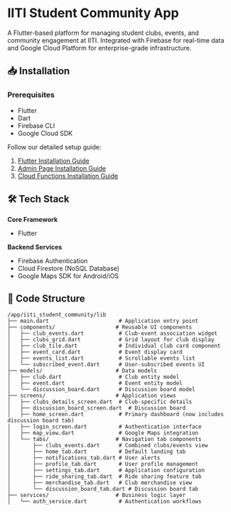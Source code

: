 # IITI Student Community App

A Flutter-based platform for managing student clubs, events, and community engagement at IITI. Integrated with Firebase for real-time data and Google Cloud Platform for enterprise-grade infrastructure.

## 📥 Installation
### Prerequisites
- Flutter 
- Dart
- Firebase CLI
- Google Cloud SDK

Follow our detailed setup guide:  
1. [Flutter Installation Guide](./FlutterInstallationREADME.md)
2. [Admin Page Installation Guide](./AdminPageInstallationREADME.md)
3. [Cloud Functions Installation Guide](./CloudFunctionsInstallationREADME.md)

## 🛠 Tech Stack
**Core Framework**  
- Flutter

**Backend Services**  
- Firebase Authentication  
- Cloud Firestore (NoSQL Database)  
- Google Maps SDK for Android/iOS

## 📁 Code Structure
```
/app/iiti_student_community/lib
├── main.dart                      # Application entry point
├── components/                   # Reusable UI components
│   ├── club_events.dart           # Club-event association widget
│   ├── clubs_grid.dart            # Grid layout for club display
│   ├── club_tile.dart             # Individual club card component
│   ├── event_card.dart            # Event display card
│   ├── events_list.dart           # Scrollable events list
│   └── subscribed_event.dart      # User-subscribed events UI
├── models/                       # Data models
│   ├── club.dart                  # Club entity model
│   ├── event.dart                 # Event entity model
│   └── discussion_board.dart      # Discussion board model
├── screens/                      # Application views
│   ├── clubs_details_screen.dart  # Club-specific details
│   ├── discussion_board_screen.dart  # Discussion board
│   ├── home_screen.dart           # Primary dashboard (now includes discussion board tab)
│   ├── login_screen.dart          # Authentication interface
│   ├── map_view.dart              # Google Maps integration
│   └── tabs/                     # Navigation tab components
│       ├── clubs_events.dart      # Combined clubs/events view
│       ├── home_tab.dart          # Default landing tab
│       ├── notifications_tab.dart # User alerts
│       ├── profile_tab.dart       # User profile management
│       ├── settings_tab.dart      # Application configuration
│       ├── ride_sharing_tab.dart  # Ride sharing feature tab
│       ├── merchandise_tab.dart   # Club merchandise view
│       └── discussion_board_tab.dart # Discussion board tab
├── services/                     # Business logic layer
│   └── auth_service.dart          # Authentication workflows
```

